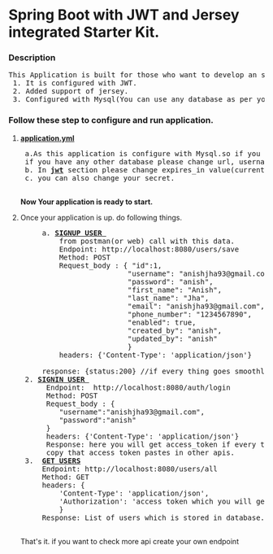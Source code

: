 # Spring Boot with JWT and Jersey integrated Starter Kit.

### Description

<pre>
This Application is built for those who want to develop an spring-boot jwt auth based application.this can be used as a starter kit for them.
 1. It is configured with JWT.
 2. Added support of jersey.
 3. Configured with Mysql(You can use any database as per your requirement).
</pre>


### Follow these step to configure and run application.

1. <b><u>application.yml</u></b>
    <pre>
    a.As this application is configure with Mysql.so if you have mysql   database then just url(datababse name) and username and password as  per your configuration.
    if you have any other database please change url, username and password accordingly.
    b. In <b><u>jwt</u></b> section please change expires_in value(currently it is 5 minutes. it means jwt will be expired on every 5 minutes)
    c. you can also change your secret.
    </pre>
    <b>Now Your application is ready to start.</b>

2. Once your application is up. do following things.

    <pre>
        a. <b><u>SIGNUP USER </u></b>
            from postman(or web) call with this data.
            Endpoint: <a>http://localhost:8080/users/save</a>
            Method: POST
            Request_body : { "id":1, 
                            "username": "anishjha93@gmail.com", 
                            "password": "anish", 
                            "first_name": "Anish", 
                            "last_name": "Jha", 
                            "email": "anishjha93@gmail.com", 
                            "phone_number": "1234567890", 
                            "enabled": true, 
                            "created_by": "anish", 
                            "updated_by": "anish"
                            }
            headers: {'Content-Type': 'application/json'}

        response: {status:200} //if every thing goes smoothly
    2. <b><u>SIGNIN USER </u></b>
         Endpoint:  <a>http://localhost:8080/auth/login</a>
         Method: POST
         Request_body : {
            "username":"anishjha93@gmail.com",
            "password":"anish"
         }
         headers: {'Content-Type': 'application/json'}
         Response: here you will get access_token if every thing goes well.
         copy that access token pastes in other apis.
    3.  <b><u>GET USERS</u></b>
        Endpoint: <a>http://localhost:8080/users/all</a>
        Method: GET
        headers: {
            'Content-Type': 'application/json',
            'Authorization': 'access token which you will get in sign in api response'
            }
        Response: List of users which is stored in database.
    </pre>


    <p>That's it. if you want to check more api create your own endpoint</p>


